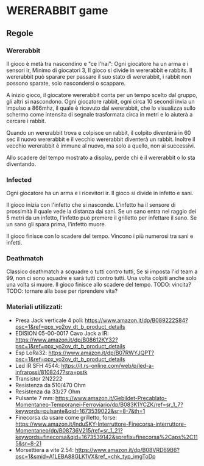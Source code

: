 # WERERABBIT game
## Regole
### Wererabbit
Il gioco è metà tra nascondino e "ce l'hai":
Ogni giocatore ha un arma e i sensori ir,
Minimo di giocatori 3,
Il gioco si divide in wererabbit e rabbits.
Il wererabbit può sparare per passare il suo stato di wererabbit,
i rabbit non possono sparate, solo nascondersi o scappare.

A inizio gioco, il giocatore wererabbit conta per un tempo scelto dal gruppo, gli altri si nascondono.
Ogni giocatore rabbit, ogni circa 10 secondi invia un impulso a 866mhz, il quale è ricevuto dal wererabbit,
che lo visualizza sullo schermo come intensita di segnale trasformata circa in metri e lo aiuterà a cercare i rabbit.

Quando un wererabbit trova e colpisce un rabbit, il colpito diventerà in 60 sec il nuovo wererabbit e il vecchio wererabbit diventerà un rabbit.
Inoltre il vecchio wererabbit è immune al nuovo, ma solo a quello, non ai successivi.

Allo scadere del tempo mostrato a display, perde chi è il wererabbit o lo sta diventando.


### Infected
Ogni giocatore ha un arma e i ricevitori ir.
Il gioco si divide in infetto e sani.

Il gioco inizia con l'infetto che si nasconde.
L'infetto ha il sensore di prossimità il quale vede la distanza dai sani.
Se un sano entra nel raggio dei 5 metri da un infetto, l'infetto può premere il grilletto per infettare il sano.
Se un sano gli spara prima, l'infetto muore.

Il gioco finisce con lo scadere del tempo.
Vincono i più numerosi tra sani e infetti.

### Deathmatch
Classico deathmatch a scquadre o tutti contro tutti,
Se si imposta l'id team a 99, non ci sono squadre e sarà tutti contro tutti.
Una volta colpiti anche solo una volta si muore.
Il gioco finisce allo scadere del tempo.
TODO: vincita?
TODO: tornare alla base per riprendere vita?

### Materiali utilizzati:
- Presa Jack verticale 4 poli: https://www.amazon.it/dp/B089222S84?psc=1&ref=ppx_yo2ov_dt_b_product_details
- EDISION 05-00-0017 Cavo Jack a IR: https://www.amazon.it/dp/B08612KY32?psc=1&ref=ppx_yo2ov_dt_b_product_details
- Esp LoRa32: https://www.amazon.it/dp/B07RWYJQPT?psc=1&ref=ppx_yo2ov_dt_b_product_details
- Led IR SFH 4544: https://it.rs-online.com/web/p/led-a-infrarossi/8108247?sra=pstk
- Transistor 2N2222
- Resistenza da 510/470 Ohm
- Resistenza da 33/27 Ohm
- Pulsante 7 mm: https://www.amazon.it/Gebildet-Precablato-Momentaneo-Temporanei-Ferroviario/dp/B083K1YCZK/ref=sr_1_7?keywords=pulsante&qid=1673539022&sr=8-7&th=1
- Finecorsa da usare come grilletto, forse: https://www.amazon.it/InduSKY-Interruttore-Finecorsa-interruttore-Momentaneo/dp/B08736V215/ref=sr_1_21?keywords=finecorsa&qid=1673539142&sprefix=finecorsa%2Caps%2C115&sr=8-21 
- Morsettiera a vite 2.54: https://www.amazon.it/dp/B08VRD69B6?psc=1&smid=A1LEBA88GLK1VX&ref_=chk_typ_imgToDp
